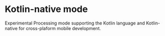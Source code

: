 # Kotlin-native mode

Experimental Processing mode supporting the Kotlin language and Kotlin-native for cross-plaform mobile development.



